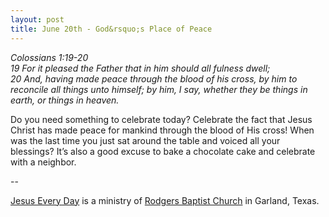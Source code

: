 ```yaml
---
layout: post
title: June 20th - God&rsquo;s Place of Peace
---
```


_Colossians 1:19-20  
19 For it pleased the Father that in him should all fulness dwell;  
20 And, having made peace through the blood of his cross, by him to
reconcile all things unto himself; by him, I say, whether they be
things in earth, or things in heaven._

Do you need something to celebrate today? Celebrate the fact that
Jesus Christ has made peace for mankind through the blood of His
cross! When was the last time you just sat around the table and
voiced all your blessings? It&rsquo;s also a good excuse to bake a
chocolate cake and celebrate with a neighbor.

 --

<a href=http://jesuseveryday.net>Jesus Every Day</a> is a ministry of <a href=http://rodgersbaptist.net>Rodgers Baptist Church</a> in Garland, Texas.
